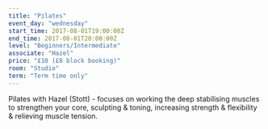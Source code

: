 ```yaml
---
title: "Pilates"
event_day: "wednesday"
start_time: 2017-08-01T19:00:00Z
end_time: 2017-08-01T20:00:00Z
level: "Beginners/Intermediate"
associate: "Hazel"
price: "£10 (£8 block booking)"
room: "Studio"
term: "Term time only"
---
```


 Pilates with Hazel (Stott) - focuses on working the deep stabilising muscles to strengthen your core, sculpting & toning, increasing strength & flexibility & relieving muscle tension.